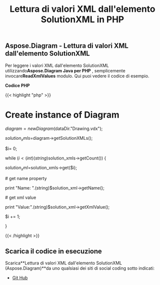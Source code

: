 ﻿---
title: Lettura di valori XML dall'elemento SolutionXML in PHP
type: docs
weight: 20
url: /it/java/reading-xml-values-from-the-solutionxml-element-in-php/
---
## **Aspose.Diagram - Lettura di valori XML dall'elemento SolutionXML**
 Per leggere i valori XML dall'elemento SolutionXML utilizzando**Aspose.Diagram Java per PHP** , semplicemente invocare**ReadXmlValues** modulo. Qui puoi vedere il codice di esempio.

**Codice PHP**

{{< highlight "php" >}}

 # Create instance of Diagram

$diagram = new Diagram($dataDir."Drawing.vdx");

$solution_xmls=$diagram->getSolutionXMLs();

$i= 0;

while ($i<(int)(string)$solution_xmls->getCount()) {

$solution_xml =$solution_xmls->get($i);

\# get name property

print "Name: ".(string)$solution_xml->getName();

\# get xml value

print "Value:".(string)$solution_xml->getXmlValue();

$i += 1;

}

{{< /highlight >}}
## **Scarica il codice in esecuzione**
 Scarica**Lettura di valori XML dall'elemento SolutionXML (Aspose.Diagram)**da uno qualsiasi dei siti di social coding sotto indicati:

- [Git Hub](https://github.com/asposediagram/Aspose.Diagram-for-Java/blob/master/Plugins/Aspose_Diagram_Java_for_PHP/src/aspose/diagram/WorkingwithSolutionXMLElements/ReadXmlValues.php)
